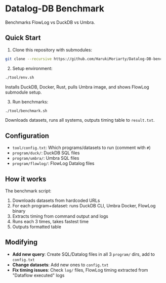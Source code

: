 # Datalog-DB Benchmark

Benchmarks FlowLog vs DuckDB vs Umbra.

## Quick Start

1. Clone this repository with submodules:
```bash
git clone --recursive https://github.com/HarukiMoriarty/Datalog-DB-benchmark
```

2. Setup environment:
```bash
./tool/env.sh
```
Installs DuckDB, Docker, Rust, pulls Umbra image, and shows FlowLog submodule setup.

3. Run benchmarks:
```bash
./tool/benchmark.sh
```
Downloads datasets, runs all systems, outputs timing table to `result.txt`.

## Configuration

- `tool/config.txt`: Which programs/datasets to run (comment with `#`)
- `program/duck/`: DuckDB SQL files
- `program/umbra/`: Umbra SQL files  
- `program/flowlog/`: FlowLog Datalog files

## How it works

The benchmark script:
1. Downloads datasets from hardcoded URLs
2. For each program+dataset: runs DuckDB CLI, Umbra Docker, FlowLog binary
3. Extracts timing from command output and logs
4. Runs each 3 times, takes fastest time
5. Outputs formatted table

## Modifying

- **Add new query**: Create SQL/Datalog files in all 3 `program/` dirs, add to `config.txt`
- **Change datasets**: Add new ones to `config.txt`
- **Fix timing issues**: Check `log/` files, FlowLog timing extracted from "Dataflow executed" logs
